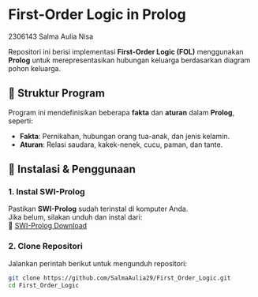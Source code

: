 # First-Order Logic in Prolog
2306143 Salma Aulia Nisa

Repositori ini berisi implementasi **First-Order Logic (FOL)** menggunakan **Prolog** untuk merepresentasikan hubungan keluarga berdasarkan diagram pohon keluarga.

## 📌 Struktur Program

Program ini mendefinisikan beberapa **fakta** dan **aturan** dalam **Prolog**, seperti:
- **Fakta**: Pernikahan, hubungan orang tua-anak, dan jenis kelamin.
- **Aturan**: Relasi saudara, kakek-nenek, cucu, paman, dan tante.

## 🔧 Instalasi & Penggunaan

### **1. Instal SWI-Prolog**
Pastikan **SWI-Prolog** sudah terinstal di komputer Anda.  
Jika belum, silakan unduh dan instal dari:  
🔗 [SWI-Prolog Download](https://www.swi-prolog.org/Download.html)

### **2. Clone Repositori**
Jalankan perintah berikut untuk mengunduh repositori:
```bash
git clone https://github.com/SalmaAulia29/First_Order_Logic.git
cd First_Order_Logic
